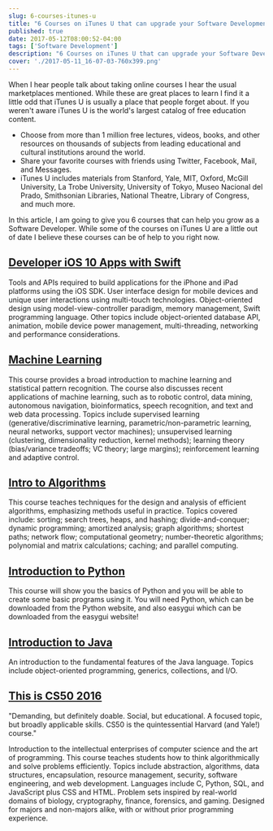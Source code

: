 ```yaml
---
slug: 6-courses-itunes-u
title: "6 Courses on iTunes U that can upgrade your Software Development Career"
published: true
date: 2017-05-12T08:00:52-04:00
tags: ['Software Development']
description: "6 Courses on iTunes U that can upgrade your Software Development Career"
cover: './2017-05-11_16-07-03-760x399.png'
---
```


When I hear people talk about taking online courses I hear the usual marketplaces mentioned. While these are great places to learn I find it a little odd that iTunes U is usually a place that people forget about. If you weren't aware iTunes U is the world's largest catalog of free education content. 

*   Choose from more than 1 million free lectures, videos, books, and other resources on thousands of subjects from leading educational and cultural institutions around the world.
*   Share your favorite courses with friends using Twitter, Facebook, Mail, and Messages.
*   iTunes U includes materials from Stanford, Yale, MIT, Oxford, McGill University, La Trobe University, University of Tokyo, Museo Nacional del Prado, Smithsonian Libraries, National Theatre, Library of Congress, and much more.

In this article, I am going to give you 6 courses that can help you grow as a Software Developer. While some of the courses on iTunes U are a little out of date I believe these courses can be of help to you right now.

## [Developer iOS 10 Apps with Swift](https://itunes.apple.com/us/course/developing-ios-10-apps-with-swift/id1198467120)

Tools and APIs required to build applications for the iPhone and iPad platforms using the iOS SDK. User interface design for mobile devices and unique user interactions using multi-touch technologies. Object-oriented design using model-view-controller paradigm, memory management, Swift programming language. Other topics include object-oriented database API, animation, mobile device power management, multi-threading, networking and performance considerations.

## [Machine Learning](https://itunes.apple.com/us/itunes-u/machine-learning/id384233048?mt=10)

This course provides a broad introduction to machine learning and statistical pattern recognition. The course also discusses recent applications of machine learning, such as to robotic control, data mining, autonomous navigation, bioinformatics, speech recognition, and text and web data processing. Topics include supervised learning (generative/discriminative learning, parametric/non-parametric learning, neural networks, support vector machines); unsupervised learning (clustering, dimensionality reduction, kernel methods); learning theory (bias/variance tradeoffs; VC theory; large margins); reinforcement learning and adaptive control.

## [Intro to Algorithms](https://itunes.apple.com/us/course/introduction-to-algorithms/id495066198)

This course teaches techniques for the design and analysis of efficient algorithms, emphasizing methods useful in practice. Topics covered include: sorting; search trees, heaps, and hashing; divide-and-conquer; dynamic programming; amortized analysis; graph algorithms; shortest paths; network flow; computational geometry; number-theoretic algorithms; polynomial and matrix calculations; caching; and parallel computing. 

## [Introduction to Python](https://itunes.apple.com/us/course/introduction-to-python/id897854234)

This course will show you the basics of Python and you will be able to create some basic programs using it. You will need Python, which can be downloaded from the Python website, and also easygui which can be downloaded from the easygui website!

## [Introduction to Java](https://itunes.apple.com/us/course/introduction-to-java/id551000192)

An introduction to the fundamental features of the Java language. Topics include object-oriented programming, generics, collections, and I/O. 

## [This is CS50 2016](https://itunes.apple.com/us/course/this-is-cs50-2016/id1191487593)

"Demanding, but definitely doable. Social, but educational. A focused topic, but broadly applicable skills. CS50 is the quintessential Harvard (and Yale!) course."

Introduction to the intellectual enterprises of computer science and the art of programming. This course teaches students how to think algorithmically and solve problems efficiently. Topics include abstraction, algorithms, data structures, encapsulation, resource management, security, software engineering, and web development. Languages include C, Python, SQL, and JavaScript plus CSS and HTML. Problem sets inspired by real-world domains of biology, cryptography, finance, forensics, and gaming. Designed for majors and non-majors alike, with or without prior programming experience.
